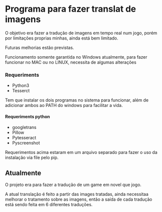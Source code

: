 # Programa para fazer translat de imagens

O objetivo era fazer a tradução de imagens em tempo real num jogo, 
porém por limitações proprias minhas, ainda está bem limitado.

Futuras melhorias estão previstas.

Funcionamento somente garantida no Windows atualmente, para fazer funcionar no MAC ou no LINUX, necessita de algumas alterações

### Requeriments 

* Python3
* Tesserct

Tem que instalar os dois programas no sistema para funcionar, além de adicionar ambos ao PATH do windows para facilitar a vida.

#### Requeriments python

* googletrans
* Pillow
* Pytesseract
* Pyscreenshot

Requerimentos acima estaram em um arquivo separado para fazer o uso da instalação via file pelo pip.

## Atualmente

O projeto era para fazer a tradução de um game em novel que jogo.

A atual translação é feito a partir das images tratadas, ainda necessitaa melhorar o tratamento sobre as imagens, então a saída de cada tradução está sendo feita em 6 diferentes traduções.
